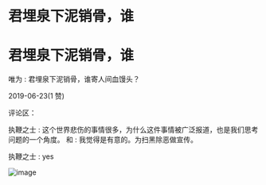# 君埋泉下泥销骨，谁

# 君埋泉下泥销骨，谁

唯为 : 君埋泉下泥销骨，谁寄人间血馒头？

2019-06-23(1 赞)

评论区：

执鞭之士 : 这个世界悲伤的事情很多，为什么这件事情被广泛报道，也是我们思考问题的一个角度。 和 : 我觉得是有意的。为扫黑除恶做宣传。

执鞭之士 : yes

![image](img/Image_089.png)